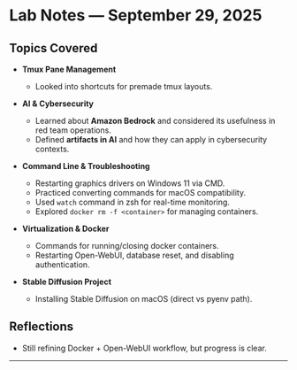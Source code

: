 # Lab Notes — September 29, 2025

## Topics Covered

- **Tmux Pane Management**
  - Looked into shortcuts for premade tmux layouts.

- **AI & Cybersecurity**
  - Learned about **Amazon Bedrock** and considered its usefulness in red team operations.
  - Defined **artifacts in AI** and how they can apply in cybersecurity contexts.

- **Command Line & Troubleshooting**
  - Restarting graphics drivers on Windows 11 via CMD.
  - Practiced converting commands for macOS compatibility.
  - Used `watch` command in zsh for real-time monitoring.
  - Explored `docker rm -f <container>` for managing containers.

- **Virtualization & Docker**
  - Commands for running/closing docker containers.
  - Restarting Open-WebUI, database reset, and disabling authentication.

- **Stable Diffusion Project**
  - Installing Stable Diffusion on macOS (direct vs pyenv path).

## Reflections

- Still refining Docker + Open-WebUI workflow, but progress is clear.  

---

